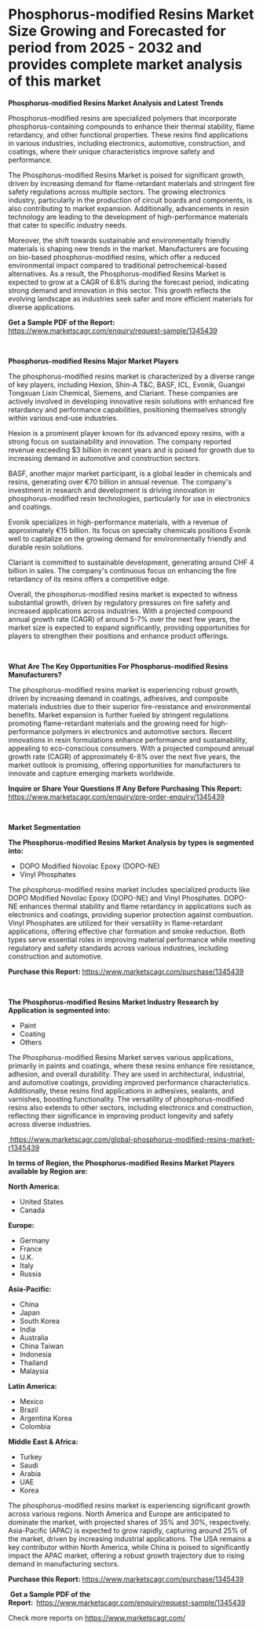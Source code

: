 <p><h1>Phosphorus-modified Resins Market Size Growing and Forecasted for period from 2025 - 2032 and provides complete market analysis of this market</h1></p><p><strong>Phosphorus-modified Resins Market Analysis and Latest Trends</strong></p>
<p><p>Phosphorus-modified resins are specialized polymers that incorporate phosphorus-containing compounds to enhance their thermal stability, flame retardancy, and other functional properties. These resins find applications in various industries, including electronics, automotive, construction, and coatings, where their unique characteristics improve safety and performance.</p><p>The Phosphorus-modified Resins Market is poised for significant growth, driven by increasing demand for flame-retardant materials and stringent fire safety regulations across multiple sectors. The growing electronics industry, particularly in the production of circuit boards and components, is also contributing to market expansion. Additionally, advancements in resin technology are leading to the development of high-performance materials that cater to specific industry needs.</p><p>Moreover, the shift towards sustainable and environmentally friendly materials is shaping new trends in the market. Manufacturers are focusing on bio-based phosphorus-modified resins, which offer a reduced environmental impact compared to traditional petrochemical-based alternatives. As a result, the Phosphorus-modified Resins Market is expected to grow at a CAGR of 6.8% during the forecast period, indicating strong demand and innovation in this sector. This growth reflects the evolving landscape as industries seek safer and more efficient materials for diverse applications.</p></p>
<p><strong>Get a Sample PDF of the Report:&nbsp;</strong> <a href="https://www.marketscagr.com/enquiry/request-sample/1345439?utm_campaign=3510&utm_medium=2&utm_source=Github&utm_content=ia&utm_term=03042025&utm_id=phosphorus-modified-resins">https://www.marketscagr.com/enquiry/request-sample/1345439</a></p>
<p>&nbsp;</p>
<p><strong>Phosphorus-modified Resins Major Market Players</strong></p>
<p><p>The phosphorus-modified resins market is characterized by a diverse range of key players, including Hexion, Shin-A T&C, BASF, ICL, Evonik, Guangxi Tongxuan Lixin Chemical, Siemens, and Clariant. These companies are actively involved in developing innovative resin solutions with enhanced fire retardancy and performance capabilities, positioning themselves strongly within various end-use industries.</p><p>Hexion is a prominent player known for its advanced epoxy resins, with a strong focus on sustainability and innovation. The company reported revenue exceeding $3 billion in recent years and is poised for growth due to increasing demand in automotive and construction sectors.</p><p>BASF, another major market participant, is a global leader in chemicals and resins, generating over €70 billion in annual revenue. The company's investment in research and development is driving innovation in phosphorus-modified resin technologies, particularly for use in electronics and coatings.</p><p>Evonik specializes in high-performance materials, with a revenue of approximately €15 billion. Its focus on specialty chemicals positions Evonik well to capitalize on the growing demand for environmentally friendly and durable resin solutions.</p><p>Clariant is committed to sustainable development, generating around CHF 4 billion in sales. The company's continuous focus on enhancing the fire retardancy of its resins offers a competitive edge.</p><p>Overall, the phosphorus-modified resins market is expected to witness substantial growth, driven by regulatory pressures on fire safety and increased applications across industries. With a projected compound annual growth rate (CAGR) of around 5-7% over the next few years, the market size is expected to expand significantly, providing opportunities for players to strengthen their positions and enhance product offerings.</p></p>
<p>&nbsp;</p>
<p><strong>What Are The Key Opportunities For Phosphorus-modified Resins Manufacturers?</strong></p>
<p><p>The phosphorus-modified resins market is experiencing robust growth, driven by increasing demand in coatings, adhesives, and composite materials industries due to their superior fire-resistance and environmental benefits. Market expansion is further fueled by stringent regulations promoting flame-retardant materials and the growing need for high-performance polymers in electronics and automotive sectors. Recent innovations in resin formulations enhance performance and sustainability, appealing to eco-conscious consumers. With a projected compound annual growth rate (CAGR) of approximately 6-8% over the next five years, the market outlook is promising, offering opportunities for manufacturers to innovate and capture emerging markets worldwide.</p></p>
<p><strong>Inquire or Share Your Questions If Any Before Purchasing This Report:</strong> <a href="https://www.marketscagr.com/enquiry/pre-order-enquiry/1345439?utm_campaign=3510&utm_medium=2&utm_source=Github&utm_content=ia&utm_term=03042025&utm_id=phosphorus-modified-resins">https://www.marketscagr.com/enquiry/pre-order-enquiry/1345439</a></p>
<p>&nbsp;</p>
<p><strong>Market Segmentation</strong></p>
<p><strong>The Phosphorus-modified Resins Market Analysis by types is segmented into:</strong></p>
<p><ul><li>DOPO Modified Novolac Epoxy (DOPO-NE)</li><li>Vinyl Phosphates</li></ul></p>
<p><p>The phosphorus-modified resins market includes specialized products like DOPO Modified Novolac Epoxy (DOPO-NE) and Vinyl Phosphates. DOPO-NE enhances thermal stability and flame retardancy in applications such as electronics and coatings, providing superior protection against combustion. Vinyl Phosphates are utilized for their versatility in flame-retardant applications, offering effective char formation and smoke reduction. Both types serve essential roles in improving material performance while meeting regulatory and safety standards across various industries, including construction and automotive.</p></p>
<p><strong>Purchase this Report:&nbsp;</strong><a href="https://www.marketscagr.com/purchase/1345439?utm_campaign=3510&utm_medium=2&utm_source=Github&utm_content=ia&utm_term=03042025&utm_id=phosphorus-modified-resins">https://www.marketscagr.com/purchase/1345439</a></p>
<p>&nbsp;</p>
<p><strong>The Phosphorus-modified Resins Market Industry Research by Application is segmented into:</strong></p>
<p><ul><li>Paint</li><li>Coating</li><li>Others</li></ul></p>
<p><p>The Phosphorus-modified Resins Market serves various applications, primarily in paints and coatings, where these resins enhance fire resistance, adhesion, and overall durability. They are used in architectural, industrial, and automotive coatings, providing improved performance characteristics. Additionally, these resins find applications in adhesives, sealants, and varnishes, boosting functionality. The versatility of phosphorus-modified resins also extends to other sectors, including electronics and construction, reflecting their significance in improving product longevity and safety across diverse industries.</p></p>
<p><a href="https://www.marketscagr.com/global-phosphorus-modified-resins-market-r1345439?utm_campaign=3510&utm_medium=2&utm_source=Github&utm_content=ia&utm_term=03042025&utm_id=phosphorus-modified-resins">&nbsp;https://www.marketscagr.com/global-phosphorus-modified-resins-market-r1345439</a></p>
<p><strong>In terms of Region, the Phosphorus-modified Resins Market Players available by Region are:</strong></p>
<p>
    <p> <strong> North America: </strong>
        <ul>
            <li>United States</li>
            <li>Canada</li>
        </ul>
        </p> 
    <p> <strong> Europe: </strong>
        <ul>
            <li>Germany</li>
            <li>France</li>
            <li>U.K.</li>
            <li>Italy</li>
            <li>Russia</li>
        </ul>
        </p> 
    <p> <strong> Asia-Pacific: </strong>
        <ul>
            <li>China</li>
            <li>Japan</li>
            <li>South Korea</li>
            <li>India</li>
            <li>Australia</li>
            <li>China Taiwan</li>
            <li>Indonesia</li>
            <li>Thailand</li>
            <li>Malaysia</li>
        </ul>
        </p> 
    <p> <strong> Latin America: </strong>
        <ul>
            <li>Mexico</li>
            <li>Brazil</li>
            <li>Argentina Korea</li>
            <li>Colombia</li>
        </ul>
        </p> 
    <p> <strong> Middle East & Africa: </strong>
        <ul>
            <li>Turkey</li>
            <li>Saudi</li>
            <li>Arabia</li>
            <li>UAE</li>
            <li>Korea</li>
        </ul>
    </p>
    </p>
<p><p>The phosphorus-modified resins market is experiencing significant growth across various regions. North America and Europe are anticipated to dominate the market, with projected shares of 35% and 30%, respectively. Asia-Pacific (APAC) is expected to grow rapidly, capturing around 25% of the market, driven by increasing industrial applications. The USA remains a key contributor within North America, while China is poised to significantly impact the APAC market, offering a robust growth trajectory due to rising demand in manufacturing sectors.</p></p>
<p><strong>Purchase this Report: </strong><a href="https://www.marketscagr.com/purchase/1345439?utm_campaign=3510&utm_medium=2&utm_source=Github&utm_content=ia&utm_term=03042025&utm_id=phosphorus-modified-resins">https://www.marketscagr.com/purchase/1345439</a></p>
<p>&nbsp;<strong>Get a Sample PDF of the Report:&nbsp;&nbsp;</strong><a href="https://www.marketscagr.com/enquiry/request-sample/1345439?utm_campaign=3510&utm_medium=2&utm_source=Github&utm_content=ia&utm_term=03042025&utm_id=phosphorus-modified-resins">https://www.marketscagr.com/enquiry/request-sample/1345439</a></p>
<p><strong></strong></p>
<p>Check more reports on <a href="https://www.marketscagr.com/?utm_campaign=3510&utm_medium=2&utm_source=Github&utm_content=ia&utm_term=03042025&utm_id=phosphorus-modified-resins">https://www.marketscagr.com/</a></p>